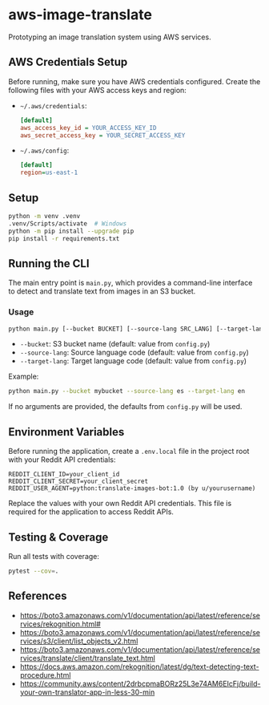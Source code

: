 # aws-image-translate

Prototyping an image translation system using AWS services.

## AWS Credentials Setup

Before running, make sure you have AWS credentials configured. Create the following files with your AWS access keys and region:

- `~/.aws/credentials`:

  ```ini
  [default]
  aws_access_key_id = YOUR_ACCESS_KEY_ID
  aws_secret_access_key = YOUR_SECRET_ACCESS_KEY
  ```

- `~/.aws/config`:

  ```ini
  [default]
  region=us-east-1
  ```

## Setup

```bash
python -m venv .venv
.venv/Scripts/activate  # Windows
python -m pip install --upgrade pip
pip install -r requirements.txt
```

## Running the CLI

The main entry point is `main.py`, which provides a command-line interface to detect and translate text from images in an S3 bucket.

### Usage

```bash
python main.py [--bucket BUCKET] [--source-lang SRC_LANG] [--target-lang TGT_LANG]
```

- `--bucket`: S3 bucket name (default: value from `config.py`)
- `--source-lang`: Source language code (default: value from `config.py`)
- `--target-lang`: Target language code (default: value from `config.py`)

Example:

```bash
python main.py --bucket mybucket --source-lang es --target-lang en
```

If no arguments are provided, the defaults from `config.py` will be used.

## Environment Variables

Before running the application, create a `.env.local` file in the project root with your Reddit API credentials:

```env
REDDIT_CLIENT_ID=your_client_id
REDDIT_CLIENT_SECRET=your_client_secret
REDDIT_USER_AGENT=python:translate-images-bot:1.0 (by u/yourusername)
```

Replace the values with your own Reddit API credentials. This file is required for the application to access Reddit APIs.

## Testing & Coverage

Run all tests with coverage:

```bash
pytest --cov=.
```

## References

- <https://boto3.amazonaws.com/v1/documentation/api/latest/reference/services/rekognition.html#>
- <https://boto3.amazonaws.com/v1/documentation/api/latest/reference/services/s3/client/list_objects_v2.html>
- <https://boto3.amazonaws.com/v1/documentation/api/latest/reference/services/translate/client/translate_text.html>
- <https://docs.aws.amazon.com/rekognition/latest/dg/text-detecting-text-procedure.html>
- <https://community.aws/content/2drbcpmaBORz25L3e74AM6EIcFj/build-your-own-translator-app-in-less-30-min>
